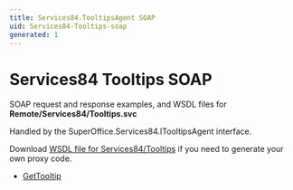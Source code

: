 ```yaml
---
title: Services84.TooltipsAgent SOAP
uid: Services84-Tooltips-soap
generated: 1
---
```


# Services84 Tooltips SOAP

SOAP request and response examples, and WSDL files for **Remote/Services84/Tooltips.svc**

Handled by the <see cref="T:SuperOffice.Services84.ITooltipsAgent">SuperOffice.Services84.ITooltipsAgent</see> interface.



Download [WSDL file for Services84/Tooltips](../Services84-Tooltips.md) if you need to generate your own proxy code.

* [GetTooltip](GetTooltip.md)

